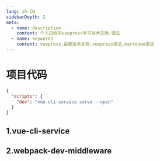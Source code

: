 ```yaml
---
lang: zh-CN
sidebarDepth: 2
meta:
  - name: description
    content: 个人总结的vuepress学习技术文档-语法
  - name: keywords
    content: vuepress,最新技术文档,vuepress语法,markdown语法
---
```


# 项目代码

```json
{
  "scripts": {
    "dev": "vue-cli-service serve --open"
  }
}
```

## 1.vue-cli-service

## 2.webpack-dev-middleware

